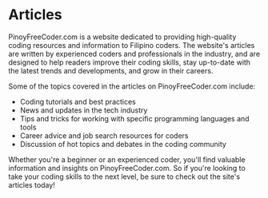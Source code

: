 # Articles

PinoyFreeCoder.com is a website dedicated to providing high-quality coding resources and information to Filipino coders. The website's articles are written by experienced coders and professionals in the industry, and are designed to help readers improve their coding skills, stay up-to-date with the latest trends and developments, and grow in their careers.

Some of the topics covered in the articles on PinoyFreeCoder.com include:

- Coding tutorials and best practices
- News and updates in the tech industry
- Tips and tricks for working with specific programming languages and tools
- Career advice and job search resources for coders
- Discussion of hot topics and debates in the coding community

Whether you're a beginner or an experienced coder, you'll find valuable information and insights on PinoyFreeCoder.com. So if you're looking to take your coding skills to the next level, be sure to check out the site's articles today!
